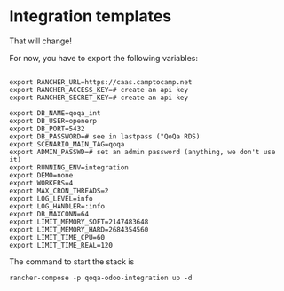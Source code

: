 # Integration templates

That will change!

For now, you have to export the following variables:

```

export RANCHER_URL=https://caas.camptocamp.net
export RANCHER_ACCESS_KEY=# create an api key
export RANCHER_SECRET_KEY=# create an api key

export DB_NAME=qoqa_int
export DB_USER=openerp
export DB_PORT=5432
export DB_PASSWORD=# see in lastpass ("QoQa RDS)
export SCENARIO_MAIN_TAG=qoqa
export ADMIN_PASSWD=# set an admin password (anything, we don't use it)
export RUNNING_ENV=integration
export DEMO=none
export WORKERS=4
export MAX_CRON_THREADS=2
export LOG_LEVEL=info
export LOG_HANDLER=:info
export DB_MAXCONN=64
export LIMIT_MEMORY_SOFT=2147483648
export LIMIT_MEMORY_HARD=2684354560
export LIMIT_TIME_CPU=60
export LIMIT_TIME_REAL=120

```

The command to start the stack is 

```
rancher-compose -p qoqa-odoo-integration up -d
```

